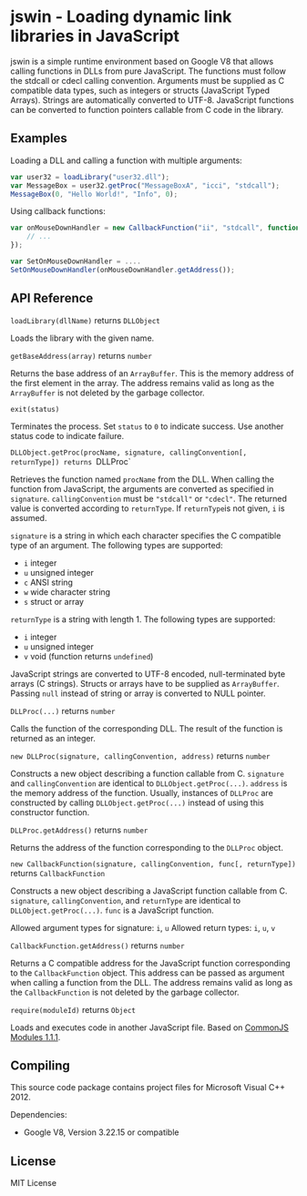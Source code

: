 # jswin - Loading dynamic link libraries in JavaScript

jswin is a simple runtime environment based on Google V8 that allows calling functions in DLLs from pure JavaScript. The functions must follow the stdcall or cdecl calling convention. Arguments must be supplied as C compatible data types, such as integers or structs (JavaScript Typed Arrays). Strings are automatically converted to UTF-8. JavaScript functions can be converted to function pointers callable from C code in the library.

## Examples

Loading a DLL and calling a function with multiple arguments:

```javascript
var user32 = loadLibrary("user32.dll");
var MessageBox = user32.getProc("MessageBoxA", "icci", "stdcall");
MessageBox(0, "Hello World!", "Info", 0);
```

Using callback functions:

```javascript
var onMouseDownHandler = new CallbackFunction("ii", "stdcall", function(x, y) {
    // ...
});

var SetOnMouseDownHandler = ....
SetOnMouseDownHandler(onMouseDownHandler.getAddress());
```

## API Reference

`loadLibrary(dllName)` returns `DLLObject`

Loads the library with the given name.

`getBaseAddress(array)` returns `number`

Returns the base address of an `ArrayBuffer`. This is the memory address of the first element in the array. The address remains valid as long as the `ArrayBuffer` is not deleted by the garbage collector.

`exit(status)`

Terminates the process. Set `status` to `0` to indicate success. Use another status code to indicate failure.

`DLLObject.getProc(procName, signature, callingConvention[, returnType]) returns `DLLProc`

Retrieves the function named `procName` from the DLL. When calling the function from JavaScript, the arguments are converted as specified in `signature`. `callingConvention` must be `"stdcall"` or `"cdecl"`. The returned value is converted according to `returnType`. If `returnType`is not given, `i` is assumed.

`signature` is a string in which each character specifies the C compatible type of an argument. The following types are supported:

* `i` integer
* `u` unsigned integer
* `c` ANSI string
* `w` wide character string
* `s` struct or array

`returnType` is a string with length 1. The following types are supported:

* `i` integer
* `u` unsigned integer
* `v` void (function returns `undefined`)

JavaScript strings are converted to UTF-8 encoded, null-terminated byte arrays (C strings). Structs or arrays have to be supplied as `ArrayBuffer`. Passing `null` instead of string or array is converted to NULL pointer.

`DLLProc(...)` returns `number`

Calls the function of the corresponding DLL. The result of the function is returned as an integer.

`new DLLProc(signature, callingConvention, address)` returns `number`

Constructs a new object describing a function callable from C. `signature` and `callingConvention` are identical to `DLLObject.getProc(...)`. `address` is the memory address of the function. Usually, instances of `DLLProc` are constructed by calling `DLLObject.getProc(...)` instead of using this constructor function.

`DLLProc.getAddress()` returns `number`

Returns the address of the function corresponding to the `DLLProc` object.

`new CallbackFunction(signature, callingConvention, func[, returnType])` returns `CallbackFunction`

Constructs a new object describing a JavaScript function callable from C. `signature`, `callingConvention`, and `returnType` are identical to `DLLObject.getProc(...)`. `func` is a JavaScript function.

Allowed argument types for signature: `i`, `u`
Allowed return types: `i`, `u`, `v`

`CallbackFunction.getAddress()` returns `number`

Returns a C compatible address for the JavaScript function corresponding to the `CallbackFunction` object. This address can be passed as argument when calling a function from the DLL. The address remains valid as long as the `CallbackFunction` is not deleted by the garbage collector.

`require(moduleId)` returns `Object`

Loads and executes code in another JavaScript file. Based on [CommonJS Modules 1.1.1](http://wiki.commonjs.org/wiki/Modules/1.1.1).

## Compiling

This source code package contains project files for Microsoft Visual C++ 2012.

Dependencies:

* Google V8, Version 3.22.15 or compatible

## License

MIT License
